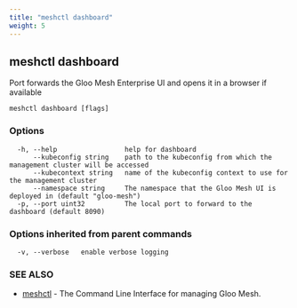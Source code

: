 ```yaml
---
title: "meshctl dashboard"
weight: 5
---
```

## meshctl dashboard

Port forwards the Gloo Mesh Enterprise UI and opens it in a browser if available

```
meshctl dashboard [flags]
```

### Options

```
  -h, --help                 help for dashboard
      --kubeconfig string    path to the kubeconfig from which the management cluster will be accessed
      --kubecontext string   name of the kubeconfig context to use for the management cluster
      --namespace string     The namespace that the Gloo Mesh UI is deployed in (default "gloo-mesh")
  -p, --port uint32          The local port to forward to the dashboard (default 8090)
```

### Options inherited from parent commands

```
  -v, --verbose   enable verbose logging
```

### SEE ALSO

* [meshctl](../meshctl)	 - The Command Line Interface for managing Gloo Mesh.

